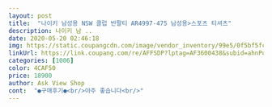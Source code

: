 ```yaml
---
layout: post 
title:  "나이키 남성용 NSW 클럽 반팔티 AR4997-475 남성용>스포츠 티셔츠" 
description: 나이키 남 ..
date: 2020-05-20 02:46:18 
img: https://static.coupangcdn.com/image/vendor_inventory/99e5/0f5bf5fcbf6ef6ac52095e3d83fab4ddcaf267446b47deae47d95b84294a.jpg 
linkUrl: https://link.coupang.com/re/AFFSDP?lptag=AF3600438&subid=ahnPublicAsk&pageKey=235704590&itemId=739370549&vendorItemId=70160689348&traceid=V0-113-a0c749c6045bd195 
categories: [1006] 
color: 4CAF50 
price: 18900 
author: Ask View Shop 
cont:  "●구매후기●<br/>아주 좋습니다<br/>" 
---
```

